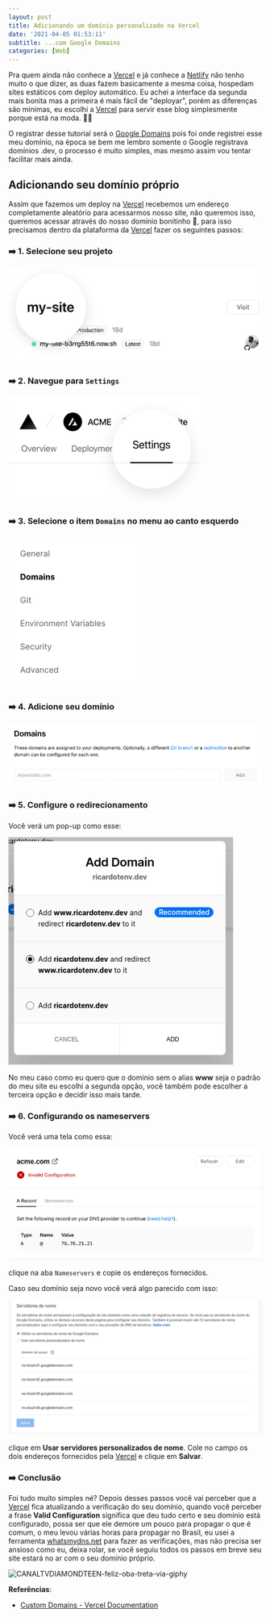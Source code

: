 ```yaml
---
layout: post
title: Adicionando um domínio personalizado na Vercel
date: '2021-04-05 01:53:11'
subtitle: ...com Google Domains
categories: [Web]
---
```

Pra quem ainda não conhece a [Vercel](https://vercel.com/) e já conhece a [Netlify](https://www.netlify.com/) não tenho muito o que dizer, as duas fazem basicamente a mesma coisa, hospedam sites estáticos com deploy automático. Eu achei a interface da segunda mais bonita mas a primeira é mais fácil de "deployar", porém as diferenças são mínimas, eu escolhi a [Vercel](https://vercel.com/) para servir esse blog simplesmente porque está na moda. 🤷‍♂️

O registrar desse tutorial será o [Google Domains](https://domains.google/intl/pt-BR_br/) pois foi onde registrei esse meu domínio, na época se bem me lembro somente o Google registrava domínios .dev, o processo é muito simples, mas mesmo assim vou tentar facilitar mais ainda.

## Adicionando seu domínio próprio

Assim que fazemos um deploy na [Vercel](https://vercel.com/) recebemos um endereço completamente aleatório para acessarmos nosso site, não queremos isso, queremos acessar através do nosso domínio bonitinho 🥰, para isso precisamos dentro da plataforma da [Vercel](https://vercel.com/) fazer os seguintes passos:

### ➡️ 1. Selecione seu projeto

![vercel](/assets/images/image-1.png)

### ➡️ 2. Navegue para `Settings`

![vercel](/assets/images/image-2.png)

### ➡️ 3. Selecione o ítem `Domains` no menu ao canto esquerdo

![vercel](/assets/images/image-3.png)

### ➡️ 4. Adicione seu domínio

![vercel](/assets/images/image-4.png)

### ➡️ 5. Configure o redirecionamento
Você verá um pop-up como esse:

![vercel](/assets/images/image-5.png)

No meu caso como eu quero que o domínio sem o alias **www** seja o padrão do meu site eu escolhi a segunda opção, você também pode escolher a terceira opção e decidir isso mais tarde.

### ➡️ 6. Configurando os nameservers

Você verá uma tela como essa:

![vercel](/assets/images/image-6.png)

clique na aba `Nameservers` e copie os endereços fornecidos.

Caso seu domínio seja novo você verá algo parecido com isso:

![google-domains](/assets/images/image-7.png)

clique em **Usar servidores personalizados de nome**.
Cole no campo os dois endereços fornecidos pela [Vercel](https://vercel.com/) e clique em **Salvar**.

### ➡️ Conclusão

Foi tudo muito simples né? Depois desses passos você vai perceber que a [Vercel](https://vercel.com/) fica atualizando a verificação do seu domínio, quando você perceber a frase **Valid Configuration** significa que deu tudo certo e seu domínio está configurado, possa ser que ele demore um pouco para propagar o que é comum, o meu levou várias horas para propagar no Brasil, eu usei a ferramenta [whatsmydns.net](https://www.whatsmydns.net/) para fazer as verificações, mas não precisa ser ansioso como eu, deixa rolar, se você seguiu todos os passos em breve seu site estará no ar com o seu domínio próprio.

![CANALTVDIAMONDTEEN-feliz-oba-treta-via-giphy](https://media.giphy.com/media/CPyK0LpgSUytcTX8Bm/giphy.gif)

**Referências**:

- [Custom Domains - Vercel Documentation](https://vercel.com/docs/custom-domains#)